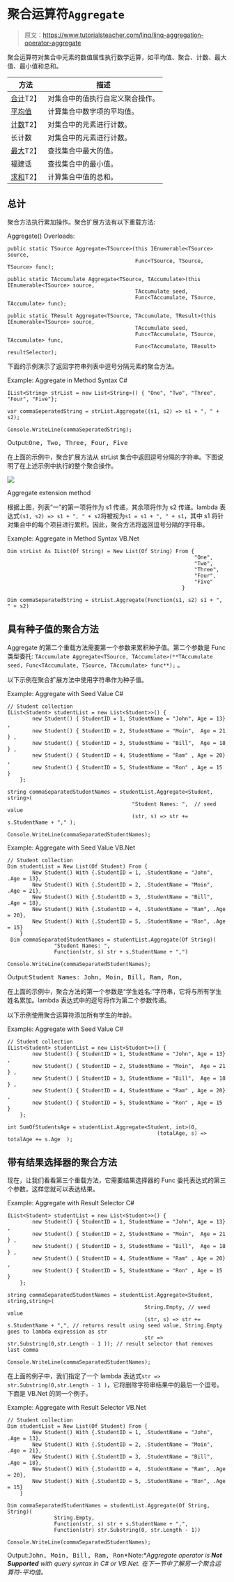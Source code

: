 # 聚合运算符`Aggregate`

> 原文：<https://www.tutorialsteacher.com/linq/linq-aggregation-operator-aggregate>

聚合运算符对集合中元素的数值属性执行数学运算，如平均值、聚合、计数、最大值、最小值和总和。

| 方法 | 描述 |
| --- | --- |
| [合计](#aggregate)T2】 | 对集合中的值执行自定义聚合操作。 |
| [平均值](/linq/linq-aggregation-operator-average) | 计算集合中数字项的平均值。 |
| [计数](/linq/linq-aggregation-operator-count)T2】 | 对集合中的元素进行计数。 |
| 长计数 | 对集合中的元素进行计数。 |
| [最大](/linq/linq-aggregation-operator-max)T2】 | 查找集合中最大的值。 |
| 福建话 | 查找集合中的最小值。 |
| [求和](/linq/linq-aggregation-operator-sum)T2】 | 计算集合中值的总和。 |

## 总计

聚合方法执行累加操作。聚合扩展方法有以下重载方法:

Aggregate() Overloads:

```
public static TSource Aggregate<TSource>(this IEnumerable<TSource> source, 
                                         Func<TSource, TSource, TSource> func);

public static TAccumulate Aggregate<TSource, TAccumulate>(this IEnumerable<TSource> source, 
                                         TAccumulate seed, 
                                         Func<TAccumulate, TSource, TAccumulate> func);

public static TResult Aggregate<TSource, TAccumulate, TResult>(this IEnumerable<TSource> source, 
                                         TAccumulate seed, 
                                         Func<TAccumulate, TSource, TAccumulate> func, 
                                         Func<TAccumulate, TResult> resultSelector);

```

下面的示例演示了返回字符串列表中逗号分隔元素的聚合方法。

Example: Aggregate in Method Syntax C#

```
IList<String> strList = new List<String>() { "One", "Two", "Three", "Four", "Five"};

var commaSeperatedString = strList.Aggregate((s1, s2) => s1 + ", " + s2);

Console.WriteLine(commaSeperatedString);
```

Output:<samp>One, Two, Three, Four, Five</samp>

在上面的示例中，聚合扩展方法从 strList 集合中返回逗号分隔的字符串。下图说明了在上述示例中执行的整个聚合操作。

[![](img/057527e7114dc2885ddf698ae56b4d5c.png)](../../Content/images/linq/linq-aggregate-1.png)

Aggregate extension method



根据上图，列表“一”的第一项将作为 s1 传递，其余项将作为 s2 传递。lambda 表达式`(s1, s2) => s1 + ", " + s2`将被视为`s1 = s1 + ", " + s1`，其中 s1 将针对集合中的每个项目进行累积。因此，聚合方法将返回逗号分隔的字符串。

Example: Aggregate in Method Syntax VB.Net

```
Dim strList As IList(Of String) = New List(Of String) From {
                                                            "One", 
                                                            "Two", 
                                                            "Three", 
                                                            "Four", 
                                                            "Five"
                                                        }

Dim commaSeparatedString = strList.Aggregate(Function(s1, s2) s1 + ", " + s2)
```

## 具有种子值的聚合方法

Aggregate 的第二个重载方法需要第一个参数来累积种子值。第二个参数是 Func 类型委托:
`TAccumulate Aggregate<TSource, TAccumulate>(**TAccumulate seed, Func<TAccumulate, TSource, TAccumulate> func**);` 。

以下示例在聚合扩展方法中使用字符串作为种子值。

Example: Aggregate with Seed Value C#

```
// Student collection
IList<Student> studentList = new List<Student>>() { 
        new Student() { StudentID = 1, StudentName = "John", Age = 13} ,
        new Student() { StudentID = 2, StudentName = "Moin",  Age = 21 } ,
        new Student() { StudentID = 3, StudentName = "Bill",  Age = 18 } ,
        new Student() { StudentID = 4, StudentName = "Ram" , Age = 20} ,
        new Student() { StudentID = 5, StudentName = "Ron" , Age = 15 } 
    };

string commaSeparatedStudentNames = studentList.Aggregate<Student, string>(
                                        "Student Names: ",  // seed value
                                        (str, s) => str += s.StudentName + "," ); 

Console.WriteLine(commaSeparatedStudentNames);
```

Example: Aggregate with Seed Value VB.Net

```
// Student collection
Dim studentList = New List(Of Student) From {
        New Student() With {.StudentID = 1, .StudentName = "John", .Age = 13},
        New Student() With {.StudentID = 2, .StudentName = "Moin", .Age = 21},
        New Student() With {.StudentID = 3, .StudentName = "Bill", .Age = 18},
        New Student() With {.StudentID = 4, .StudentName = "Ram", .Age = 20},
        New Student() With {.StudentID = 5, .StudentName = "Ron", .Age = 15}
    }
 Dim commaSeparatedStudentNames = studentList.Aggregate(Of String)(
               "Student Names: ", 
               Function(str, s) str + s.StudentName + ",")

Console.WriteLine(commaSeparatedStudentNames);
```

Output:<samp>Student Names: John, Moin, Bill, Ram, Ron,</samp>

在上面的示例中，聚合方法的第一个参数是“学生姓名:”字符串，它将与所有学生姓名累加。lambda 表达式中的逗号将作为第二个参数传递。

以下示例使用聚合运算符添加所有学生的年龄。

Example: Aggregate with Seed Value C#

```
// Student collection
IList<Student> studentList = new List<Student>>() { 
        new Student() { StudentID = 1, StudentName = "John", Age = 13} ,
        new Student() { StudentID = 2, StudentName = "Moin",  Age = 21 } ,
        new Student() { StudentID = 3, StudentName = "Bill",  Age = 18 } ,
        new Student() { StudentID = 4, StudentName = "Ram" , Age = 20} ,
        new Student() { StudentID = 5, StudentName = "Ron" , Age = 15 } 
    };

int SumOfStudentsAge = studentList.Aggregate<Student, int>(0, 
                                                (totalAge, s) => totalAge += s.Age  );
```

## 带有结果选择器的聚合方法

现在，让我们看看第三个重载方法，它需要结果选择器的 Func 委托表达式的第三个参数，这样您就可以表达结果。

Example: Aggregate with Result Selector C#

```
IList<Student> studentList = new List<Student>>() { 
        new Student() { StudentID = 1, StudentName = "John", Age = 13} ,
        new Student() { StudentID = 2, StudentName = "Moin",  Age = 21 } ,
        new Student() { StudentID = 3, StudentName = "Bill",  Age = 18 } ,
        new Student() { StudentID = 4, StudentName = "Ram" , Age = 20} ,
        new Student() { StudentID = 5, StudentName = "Ron" , Age = 15 } 
    };

string commaSeparatedStudentNames = studentList.Aggregate<Student, string,string>(
                                            String.Empty, // seed value
                                            (str, s) => str += s.StudentName + ",", // returns result using seed value, String.Empty goes to lambda expression as str
                                            str => str.Substring(0,str.Length - 1 )); // result selector that removes last comma

Console.WriteLine(commaSeparatedStudentNames);
```

在上面的例子中，我们指定了一个 lambda 表达式`str => str.Substring(0,str.Length - 1 )`，它将删除字符串结果中的最后一个逗号。下面是 VB.Net 的同一个例子。

Example: Aggregate with Result Selector VB.Net

```
// Student collection
Dim studentList = New List(Of Student) From {
        New Student() With {.StudentID = 1, .StudentName = "John", .Age = 13},
        New Student() With {.StudentID = 2, .StudentName = "Moin", .Age = 21},
        New Student() With {.StudentID = 3, .StudentName = "Bill", .Age = 18},
        New Student() With {.StudentID = 4, .StudentName = "Ram", .Age = 20},
        New Student() With {.StudentID = 5, .StudentName = "Ron", .Age = 15}
    }

Dim commaSeparatedStudentNames = studentList.Aggregate(Of String, String)(
               String.Empty, 
               Function(str, s) str + s.StudentName + ",", 
               Function(str) str.Substring(0, str.Length - 1)) 

Console.WriteLine(commaSeparatedStudentNames);
```

Output:<samp>John, Moin, Bill, Ram, Ron</samp>*Note:**Aggregate operator is **Not Supported** with query syntax in C# or VB.Net.* *在下一节中了解另一个聚合运算符-平均值。*